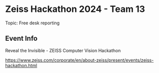 # Zeiss Hackathon 2024 - Team 13

Topic: Free desk reporting

## Event Info

Reveal the Invisible -
ZEISS Computer Vision Hackathon

https://www.zeiss.com/corporate/en/about-zeiss/present/events/zeiss-hackathon.html
